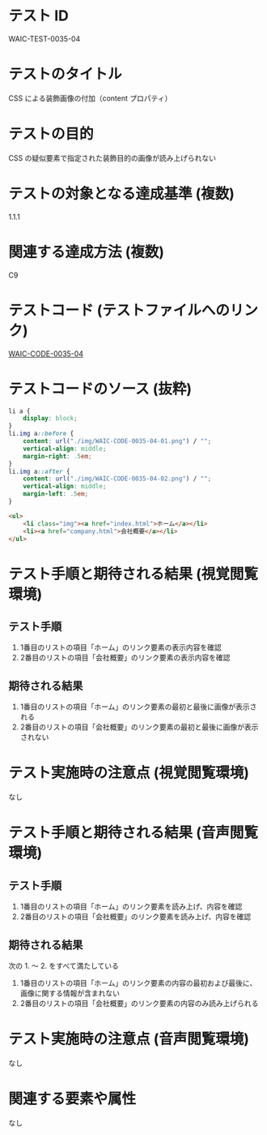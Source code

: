 # テスト ID
WAIC-TEST-0035-04

# テストのタイトル
CSS による装飾画像の付加（content プロパティ）

# テストの目的
CSS の疑似要素で指定された装飾目的の画像が読み上げられない

# テストの対象となる達成基準 (複数)
1.1.1

# 関連する達成方法 (複数)
C9

# テストコード (テストファイルへのリンク)
[WAIC-CODE-0035-04](https://waic.github.io/as_test/WAIC-CODE/WAIC-CODE-0035-04.html)

# テストコードのソース (抜粋)
```CSS
li a {
    display: block;
}
li.img a::before {
    content: url("./img/WAIC-CODE-0035-04-01.png") / "";
    vertical-align: middle;
    margin-right: .5em;
}
li.img a::after {
    content: url("./img/WAIC-CODE-0035-04-02.png") / "";
    vertical-align: middle;
    margin-left: .5em;
}
```
```HTML
<ul>
    <li class="img"><a href="index.html">ホーム</a></li>
    <li><a href="company.html">会社概要</a></li>
</ul>
```
# テスト手順と期待される結果 (視覚閲覧環境)

## テスト手順

1. 1番目のリストの項目「ホーム」のリンク要素の表示内容を確認
2. 2番目のリストの項目「会社概要」のリンク要素の表示内容を確認

## 期待される結果

1. 1番目のリストの項目「ホーム」のリンク要素の最初と最後に画像が表示される
2. 2番目のリストの項目「会社概要」のリンク要素の最初と最後に画像が表示されない

# テスト実施時の注意点 (視覚閲覧環境)
なし

# テスト手順と期待される結果 (音声閲覧環境)

## テスト手順

1. 1番目のリストの項目「ホーム」のリンク要素を読み上げ、内容を確認
2. 2番目のリストの項目「会社概要」のリンク要素を読み上げ、内容を確認

## 期待される結果
次の 1. ～ 2. をすべて満たしている
1. 1番目のリストの項目「ホーム」のリンク要素の内容の最初および最後に、画像に関する情報が含まれない
2. 2番目のリストの項目「会社概要」のリンク要素の内容のみ読み上げられる

# テスト実施時の注意点 (音声閲覧環境)
なし

# 関連する要素や属性
なし

